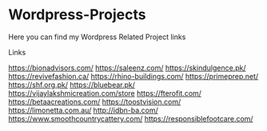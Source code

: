 # Wordpress-Projects
Here you can find my Wordpress Related Project links

Links

https://bionadvisors.com/
https://saleenz.com/
https://skindulgence.pk/
https://revivefashion.ca/
https://rhino-buildings.com/
https://primeprep.net/
https://shf.org.pk/
https://bluebear.pk/
https://vijaylakshmicreation.com/store
https://fterofit.com/
https://betaacreations.com/
https://toostvision.com/
https://limonetta.com.au/
http://idbn-ba.com/
https://www.smoothcountrycattery.com/
https://responsiblefootcare.com/
